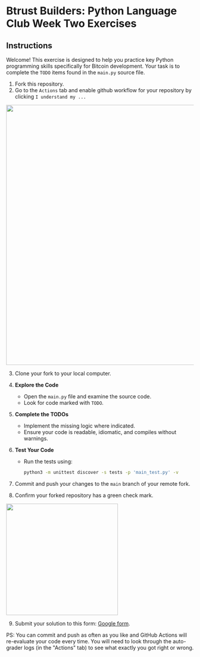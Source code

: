 # Btrust Builders: Python Language Club Week Two Exercises

## Instructions

Welcome! This exercise is designed to help you practice key Python programming skills specifically for Bitcoin development. 
Your task is to complete the `TODO` items found in the `main.py` source file.

1. Fork this repository.
2. Go to the `Actions` tab and enable github workflow for your repository by clicking `I understand my ...`

<img src="https://github.com/btrust-builders/python-week-2-exercises/blob/main/enable-github-actions.png" width="700" />

3. Clone your fork to your local computer.
4. **Explore the Code**
   - Open the `main.py` file and examine the source code.
   - Look for code marked with `TODO`.
5. **Complete the TODOs**
   - Implement the missing logic where indicated.
   - Ensure your code is readable, idiomatic, and compiles without warnings.
6. **Test Your Code**
   - Run the tests using:
     ```bash
     python3 -m unittest discover -s tests -p 'main_test.py' -v
     ```
7. Commit and push your changes to the `main` branch of your remote fork.

8. Confirm your forked repository has a green check mark.

<img src="https://github.com/btrust-builders/python-week-2-exercises/blob/main/success.png" width="300" />

9. Submit your solution to this form: [Google form](https://forms.gle/5b3ETjSwdhKjePHU9).

PS: You can commit and push as often as you like and GitHub Actions will re-evaluate your code every time.
You will need to look through the auto-grader logs (in the "Actions" tab) to see what exactly you got right or wrong.
